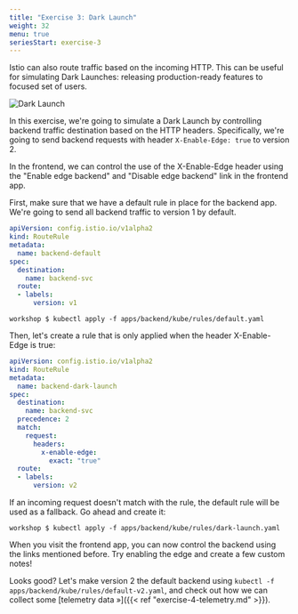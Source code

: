 ```yaml
---
title: "Exercise 3: Dark Launch"
weight: 32
menu: true
seriesStart: exercise-3
---
```


Istio can also route traffic based on the incoming HTTP. This can be useful for simulating Dark Launches: releasing production-ready features to focused set of users.

![Dark Launch](/istio-workshop/img/dark-launch.png)

In this exercise, we're going to simulate a Dark Launch by controlling backend traffic destination based on the HTTP headers. Specifically, we're going to send backend requests with header `X-Enable-Edge: true` to version 2.

In the frontend, we can control the use of the X-Enable-Edge header using the "Enable edge backend" and "Disable edge backend" link in the frontend app.

First, make sure that we have a default rule in place for the backend app. We're going to send all backend traffic to version 1 by default.

```yaml
apiVersion: config.istio.io/v1alpha2
kind: RouteRule
metadata:
  name: backend-default
spec:
  destination:
    name: backend-svc
  route:
  - labels:
      version: v1
```

```shell
workshop $ kubectl apply -f apps/backend/kube/rules/default.yaml
```

Then, let's create a rule that is only applied when the header X-Enable-Edge is true:

```yaml
apiVersion: config.istio.io/v1alpha2
kind: RouteRule
metadata:
  name: backend-dark-launch
spec:
  destination:
    name: backend-svc
  precedence: 2
  match:
    request:
      headers:
        x-enable-edge:
          exact: "true"
  route:
  - labels:
      version: v2
```

If an incoming request doesn't match with the rule, the default rule will be used as a fallback. Go ahead and create it:

```shell
workshop $ kubectl apply -f apps/backend/kube/rules/dark-launch.yaml
```

When you visit the frontend app, you can now control the backend using the links mentioned before. Try enabling the edge and create a few custom notes!

Looks good? Let's make version 2 the default backend using `kubectl -f apps/backend/kube/rules/default-v2.yaml`, and check out how we can collect some [telemetry data »]({{< ref "exercise-4-telemetry.md" >}}).

